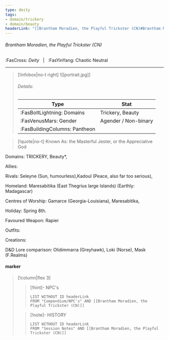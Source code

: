 ```yaml
---
type: deity
tags:
- domain/trickery
- domain/beauty
headerLink: "[[Brantham Moradien, the Playful Trickster (CN)#Brantham Moradien, the Playful Trickster (CN)]]"
---
```


###### Brantham Moradien, the Playful Trickster (CN)
<span class="sub2">:FasCross: *Deity* &nbsp; | &nbsp; :FasYinYang: Chaotic Neutral</span>
___

> [!infobox|no-t right]
> ![[portrait.jpg]]
> ###### Details:
> | Type | Stat |
> | ---- | ---- |
> | :FasBoltLightning: Domains | Trickery, Beauty |
> | :FasVenusMars: Gender | Agender / Non-binary |
> | :FasBuildingColumns: Pantheon |  |

> [!quote|no-t]
>Known As: the Masterful Jester, or the Appreciative God  

Domains: TRICKERY, Beauty*, 

Allies: 

Rivals: Seleyne (Sun, humourless),Kadoul (Peace, also far too serious), 

Homeland: Maresabitika (East Thegrius large Islands) (Earthly: Madagascar) 

Centres of Worship: Gamarce (Georgia-Louisiana), Maresabitika, 

Holiday: Spring 8th. 

Favoured Weapon: Rapier

Outfits: 

Creations: 

D&D Lore comparison: Olidimmarra (Greyhawk), Loki (Norse), Mask (F.Realms)

#### marker
> [!column|flex 3]
>> [!hint]-  NPC's
>>```dataview
>>LIST WITHOUT ID headerLink
>>FROM "Compendium/NPC's" AND [[Brantham Moradien, the Playful Trickster (CN)]] 
>
>>[!note]- HISTORY
>>```dataview
>>LIST WITHOUT ID headerLink
>>FROM "Session Notes" AND [[Brantham Moradien, the Playful Trickster (CN)]]